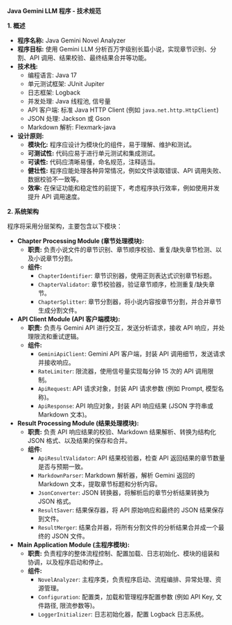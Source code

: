 **Java Gemini LLM 程序 - 技术规范**

**1.  概述**

*   **程序名称:** Java Gemini Novel Analyzer
*   **程序目标:**  使用 Gemini LLM 分析百万字级别长篇小说，实现章节识别、分割、API 调用、结果校验、最终结果合并等功能。
*   **技术栈:**
    *   编程语言: Java 17
    *   单元测试框架: JUnit Jupiter
    *   日志框架: Logback
    *   并发处理: Java 线程池, 信号量
    *   API 客户端:  标准 Java HTTP Client (例如 `java.net.http.HttpClient`)
    *   JSON 处理:  Jackson 或 Gson 
    *   Markdown 解析:  Flexmark-java
*   **设计原则:**
    *   **模块化:** 程序应设计为模块化的组件，易于理解、维护和测试。
    *   **可测试性:**  代码应易于进行单元测试和集成测试。
    *   **可读性:**  代码应清晰易懂，命名规范，注释适当。
    *   **健壮性:**  程序应能处理各种异常情况，例如文件读取错误、API 调用失败、数据校验不一致等。
    *   **效率:**  在保证功能和稳定性的前提下，考虑程序执行效率，例如使用并发提升 API 调用速度。

**2.  系统架构**

程序将采用分层架构，主要包含以下模块：

*   **Chapter Processing Module (章节处理模块):**
    *   **职责:**  负责小说文件的章节识别、章节顺序校验、重复/缺失章节检测、以及小说章节分割。
    *   **组件:**
        *   `ChapterIdentifier`:  章节识别器，使用正则表达式识别章节标题。
        *   `ChapterValidator`:  章节校验器，验证章节顺序，检测重复/缺失章节。
        *   `ChapterSplitter`:  章节分割器，将小说内容按章节分割，并合并章节生成分割文件。
*   **API Client Module (API 客户端模块):**
    *   **职责:**  负责与 Gemini API 进行交互，发送分析请求，接收 API 响应，并处理限流和重试逻辑。
    *   **组件:**
        *   `GeminiApiClient`:  Gemini API 客户端，封装 API 调用细节，发送请求并接收响应。
        *   `RateLimiter`:  限流器，使用信号量实现每分钟 15 次的 API 调用限制。
        *   `ApiRequest`:  API 请求对象，封装 API 请求参数 (例如 Prompt, 模型名称)。
        *   `ApiResponse`:  API 响应对象，封装 API 响应结果 (JSON 字符串或 Markdown 文本)。
*   **Result Processing Module (结果处理模块):**
    *   **职责:**  负责 API 响应结果的校验、Markdown 结果解析、转换为结构化 JSON 格式、以及结果的保存和合并。
    *   **组件:**
        *   `ApiResultValidator`:  API 结果校验器，检查 API 返回结果的章节数量是否与预期一致。
        *   `MarkdownParser`:  Markdown 解析器，解析 Gemini 返回的 Markdown 文本，提取章节标题和分析内容。
        *   `JsonConverter`:  JSON 转换器，将解析后的章节分析结果转换为 JSON 格式。
        *   `ResultSaver`:  结果保存器，将 API 原始响应和最终的 JSON 结果保存到文件。
        *   `ResultMerger`:  结果合并器，将所有分割文件的分析结果合并成一个最终的 JSON 文件。
*   **Main Application Module (主程序模块):**
    *   **职责:**  负责程序的整体流程控制、配置加载、日志初始化、模块的组装和协调，以及程序启动和停止。
    *   **组件:**
        *   `NovelAnalyzer`:  主程序类，负责程序启动、流程编排、异常处理、资源管理。
        *   `Configuration`:  配置类，加载和管理程序配置参数 (例如 API Key, 文件路径, 限流参数等)。
        *   `LoggerInitializer`:  日志初始化器，配置 Logback 日志系统。